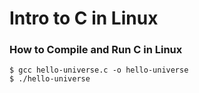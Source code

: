 # Intro to C in Linux

### How to Compile and Run C in Linux
`$ gcc hello-universe.c -o hello-universe`  
`$ ./hello-universe`
